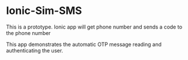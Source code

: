 # Ionic-Sim-SMS
This is a prototype. Ionic app will get phone number and sends a code to the phone number

This app demonstrates the automatic OTP message reading and authenticating the user.
